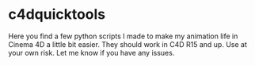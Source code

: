 # c4dquicktools
Here you find a few python scripts I made to make my animation life in Cinema 4D a little bit easier. They should work in C4D R15 and up. Use at your own risk. Let me know if you have any issues.
